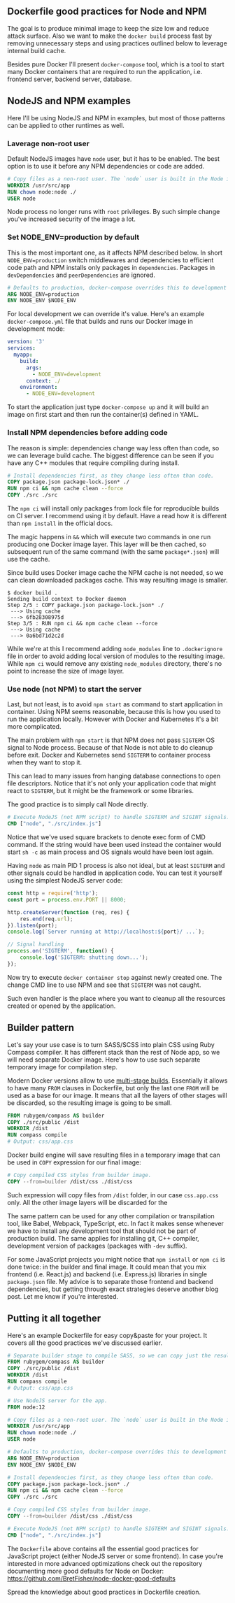 ## Dockerfile good practices for Node and NPM

The goal is to produce minimal image to keep the size low and reduce attack surface. Also we want to make the `docker build` process fast by removing unnecessary steps and using practices outlined below to leverage internal build cache.

Besides pure Docker I'll present `docker-compose` tool, which is a tool to start many Docker containers that are required to run the application, i.e. frontend server, backend server, database.

## NodeJS and NPM examples

Here I'll be using NodeJS and NPM in examples, but most of those patterns can be applied to other runtimes as well.

### Laverage non-root user

Default NodeJS images have `node` user, but it has to be enabled. The best option is to use it before any NPM dependencies or code are added.

```Dockerfile
# Copy files as a non-root user. The `node` user is built in the Node image.
WORKDIR /usr/src/app
RUN chown node:node ./
USER node
```

Node process no longer runs with `root` privileges.
By such simple change you've increased security of the image a lot.

### Set NODE_ENV=production by default

This is the most important one, as it affects NPM described below. In short `NODE_ENV=production` switch middlewares and dependencies to efficient code path and NPM installs only packages in `dependencies`. Packages in `devDependencies` and `peerDependencies` are ignored.

```Dockerfile
# Defaults to production, docker-compose overrides this to development on build and run.
ARG NODE_ENV=production
ENV NODE_ENV $NODE_ENV
```

For local development we can override it's value.
Here's an example `docker-compose.yml` file that builds and runs our Docker image in development mode:

```yaml
version: '3'
services:
  myapp:
    build:
      args:
        - NODE_ENV=development
      context: ./
    environment:
      - NODE_ENV=development
```

To start the application just type `docker-compose up` and it will build an image on first start and then run the container(s) defined in YAML.

### Install NPM dependencies before adding code

The reason is simple: dependencies change way less often than code, so we can leverage build cache. The biggest difference can be seen if you have any C++ modules that require compiling during install.

```Dockerfile
# Install dependencies first, as they change less often than code.
COPY package.json package-lock.json* ./
RUN npm ci && npm cache clean --force
COPY ./src ./src
```

The `npm ci` will install only packages from lock file for reproducible builds on CI server. I recommend using it by default. Have a read how it is different than `npm install` in the official docs.

The magic happens in `&&` which will execute two commands in one run producing one Docker image layer. This layer will be then cached, so subsequent run of the same command (with the same `package*.json`) will use the cache. 

Since build uses Docker image cache the NPM cache is not needed, so we can clean downloaded packages cache. This way resulting image is smaller.

```
$ docker build .
Sending build context to Docker daemon
Step 2/5 : COPY package.json package-lock.json* ./
 ---> Using cache
 ---> 6fb28308975d
Step 3/5 : RUN npm ci && npm cache clean --force
 ---> Using cache
 ---> 0a6bd71d2c2d
```

While we're at this I recommend adding `node_modules` line to `.dockerignore` file in order to avoid adding local version of modules to the resulting image. While `npm ci` would remove any existing `node_modules` directory, there's no point to increase the size of image layer.

### Use node (not NPM) to start the server

Last, but not least, is to avoid `npm start` as command to start application in container. Using NPM seems reasonable, because this is how you used to run the application locally. However with Docker and Kubernetes it's a bit more complicated.

The main problem with `npm start` is that NPM does not pass `SIGTERM` OS signal to Node process. Because of that Node is not able to do cleanup before exit. Docker and Kubernetes send `SIGTERM` to container process when they want to stop it. 

This can lead to many issues from hanging database connections to open file descriptors. Notice that it's not only your application code that might react to `SIGTERM`, but it might be the framework or some libraries.

The good practice is to simply call Node directly.

```Dockerfile
# Execute NodeJS (not NPM script) to handle SIGTERM and SIGINT signals.
CMD ["node", "./src/index.js"]
```

Notice that we've used square brackets to denote exec form of CMD command. If the string would have been used instead the container would start `sh -c` as main process and OS signals would have been lost again.

Having `node` as main PID 1 process is also not ideal, but at least `SIGTERM` and other signals could be handled in application code. You can test it yourself using the simplest NodeJS server code:

```js
const http = require('http');
const port = process.env.PORT || 8000;

http.createServer(function (req, res) {
    res.end(req.url);
}).listen(port);
console.log(`Server running at http://localhost:${port}/ ...`);

// Signal handling
process.on('SIGTERM', function() {
    console.log('SIGTERM: shutting down...');
});
```

Now try to execute `docker container stop` against newly created one. The change CMD line to use NPM and see that `SIGTERM` was not caught.

Such even handler is the place where you want to cleanup all the resources created or opened by the application.

## Builder pattern

Let's say your use case is to turn SASS/SCSS into plain CSS using Ruby Compass compiler. It has different stack than the rest of Node app, so we will need separate Docker image. Here's how to use such separate temporary image for compilation step.

Modern Docker versions allow to use [multi-stage builds]. Essentially it allows to have many `FROM` clauses in Dockerfile, but only the last one `FROM` will be used as a base for our image. It means that all the layers of other stages will be discarded, so the resulting image is going to be small.

[multi-stage builds]: https://docs.docker.com/develop/develop-images/multistage-build/

```Dockerfile
FROM rubygem/compass AS builder
COPY ./src/public /dist
WORKDIR /dist
RUN compass compile
# Output: css/app.css
```

Docker build engine will save resulting files in a temporary image that can be used in `COPY` expression for our final image:

```Dockerfile
# Copy compiled CSS styles from builder image.
COPY --from=builder /dist/css ./dist/css
```

Such expression will copy files from `/dist` folder, in our case `css.app.css` only. All the other image layers will be discarded for the 

The same pattern can be used for any other compilation or transpilation tool, like Babel, Webpack, TypeScript, etc. In fact it makes sense whenever we have to install any development tool that should not be part of production build. The same applies for installing git, C++ compiler, development version of packages (packages with `-dev` suffix).

For some JavaScript projects you might notice that `npm install` or `npm ci` is done twice: in the builder and final image. It could mean that you mix frontend (i.e. React.js) and backend (i.e. Express.js) libraries in single `package.json` file. My advice is to separate those frontend and backend dependencies, but getting through exact strategies deserve another blog post. Let me know if you're interested.

## Putting it all together

Here's an example Dockerfile for easy copy&paste for your project. It covers all the good practices we've discussed earlier.

```Dockerfile
# Separate builder stage to compile SASS, so we can copy just the resulting CSS files.
FROM rubygem/compass AS builder
COPY ./src/public /dist
WORKDIR /dist
RUN compass compile
# Output: css/app.css

# Use NodeJS server for the app.
FROM node:12

# Copy files as a non-root user. The `node` user is built in the Node image.
WORKDIR /usr/src/app
RUN chown node:node ./
USER node

# Defaults to production, docker-compose overrides this to development on build and run.
ARG NODE_ENV=production
ENV NODE_ENV $NODE_ENV

# Install dependencies first, as they change less often than code.
COPY package.json package-lock.json* ./
RUN npm ci && npm cache clean --force
COPY ./src ./src

# Copy compiled CSS styles from builder image.
COPY --from=builder /dist/css ./dist/css

# Execute NodeJS (not NPM script) to handle SIGTERM and SIGINT signals.
CMD ["node", "./src/index.js"]
```

The `Dockerfile` above contains all the essential good practices for JavaScript project (either NodeJS server or some frontend). In case you're interested in more advanced optimizations check out the repository documenting more good defaults for Node on Docker:
https://github.com/BretFisher/node-docker-good-defaults

Spread the knowledge about good practices in Dockerfile creation.

